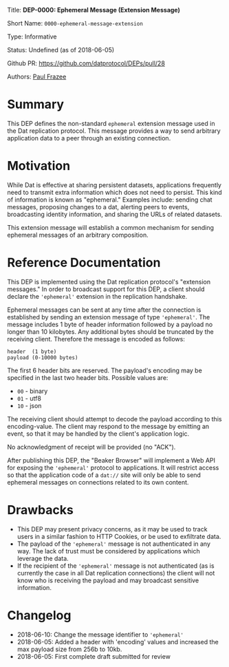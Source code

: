 
Title: **DEP-0000: Ephemeral Message (Extension Message)**

Short Name: `0000-ephemeral-message-extension`

Type: Informative

Status: Undefined (as of 2018-06-05)

Github PR: https://github.com/datprotocol/DEPs/pull/28

Authors: [Paul Frazee](https://github.com/pfrazee)


# Summary
[summary]: #summary

This DEP defines the non-standard `ephemeral` extension message used in the Dat replication protocol. This message provides a way to send arbitrary application data to a peer through an existing connection.


# Motivation
[motivation]: #motivation

While Dat is effective at sharing persistent datasets, applications frequently need to transmit extra information which does not need to persist. This kind of information is known as "ephemeral." Examples include: sending chat messages, proposing changes to a dat, alerting peers to events, broadcasting identity information, and sharing the URLs of related datasets.

This extension message will establish a common mechanism for sending ephemeral messages of an arbitrary composition.


# Reference Documentation
[reference-documentation]: #reference-documentation

This DEP is implemented using the Dat replication protocol's "extension messages." In order to broadcast support for this DEP, a client should declare the `'ephemeral'` extension in the replication handshake.

Ephemeral messages can be sent at any time after the connection is established by sending an extension message of type `'ephemeral'`. The message includes 1 byte of header information followed by a payload no longer than 10 kilobytes. Any additional bytes should be truncated by the receiving client. Therefore the message is encoded as follows:

```
header  (1 byte)
payload (0-10000 bytes)
```

The first 6 header bits are reserved. The payload's encoding may be specified in the last two header bits. Possible values are:

 - `00` - binary
 - `01` - utf8
 - `10` - json

The receiving client should attempt to decode the payload according to this encoding-value. The client may respond to the message by emitting an event, so that it may be handled by the client's application logic.

No acknowledgment of receipt will be provided (no "ACK").

After publishing this DEP, the "Beaker Browser" will implement a Web API for exposing the `'ephemeral'` protocol to applications. It will restrict access so that the application code of a `dat://` site will only be able to send ephemeral messages on connections related to its own content.


# Drawbacks
[drawbacks]: #drawbacks

- This DEP may present privacy concerns, as it may be used to track users in a similar fashion to HTTP Cookies, or be used to exfiltrate data.
- The payload of the `'ephemeral'` message is not authenticated in any way. The lack of trust must be considered by applications which leverage the data.
- If the recipient of the `'ephemeral'` message is not authenticated (as is currently the case in all Dat replication connections) the client will not know who is receiving the payload and may broadcast sensitive information.


# Changelog
[changelog]: #changelog

- 2018-06-10: Change the message identifier to `'ephemeral'`
- 2018-06-05: Added a header with 'encoding' values and increased the max payload size from 256b to 10kb.
- 2018-06-05: First complete draft submitted for review

